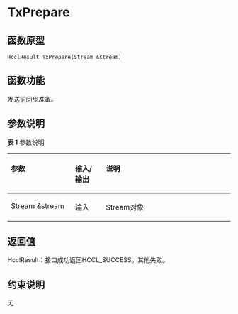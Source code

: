 # TxPrepare 

## 函数原型<a name="zh-cn_topic_0000001929299946_section7445mcpsimp"></a>

```
HcclResult TxPrepare(Stream &stream)
```

## 函数功能<a name="zh-cn_topic_0000001929299946_section7448mcpsimp"></a>

发送前同步准备。

## 参数说明<a name="zh-cn_topic_0000001929299946_section7451mcpsimp"></a>

**表 1**  参数说明

<a name="zh-cn_topic_0000001929299946_table7453mcpsimp"></a>
<table><thead align="left"><tr id="zh-cn_topic_0000001929299946_row7460mcpsimp"><th class="cellrowborder" valign="top" width="28.71%" id="mcps1.2.4.1.1"><p id="zh-cn_topic_0000001929299946_p7462mcpsimp"><a name="zh-cn_topic_0000001929299946_p7462mcpsimp"></a><a name="zh-cn_topic_0000001929299946_p7462mcpsimp"></a>参数</p>
</th>
<th class="cellrowborder" valign="top" width="13.86%" id="mcps1.2.4.1.2"><p id="zh-cn_topic_0000001929299946_p7464mcpsimp"><a name="zh-cn_topic_0000001929299946_p7464mcpsimp"></a><a name="zh-cn_topic_0000001929299946_p7464mcpsimp"></a>输入/输出</p>
</th>
<th class="cellrowborder" valign="top" width="57.43000000000001%" id="mcps1.2.4.1.3"><p id="zh-cn_topic_0000001929299946_p7466mcpsimp"><a name="zh-cn_topic_0000001929299946_p7466mcpsimp"></a><a name="zh-cn_topic_0000001929299946_p7466mcpsimp"></a>说明</p>
</th>
</tr>
</thead>
<tbody><tr id="zh-cn_topic_0000001929299946_row7468mcpsimp"><td class="cellrowborder" valign="top" width="28.71%" headers="mcps1.2.4.1.1 "><p id="zh-cn_topic_0000001929299946_p7470mcpsimp"><a name="zh-cn_topic_0000001929299946_p7470mcpsimp"></a><a name="zh-cn_topic_0000001929299946_p7470mcpsimp"></a>Stream &amp;stream</p>
</td>
<td class="cellrowborder" valign="top" width="13.86%" headers="mcps1.2.4.1.2 "><p id="zh-cn_topic_0000001929299946_p7472mcpsimp"><a name="zh-cn_topic_0000001929299946_p7472mcpsimp"></a><a name="zh-cn_topic_0000001929299946_p7472mcpsimp"></a>输入</p>
</td>
<td class="cellrowborder" valign="top" width="57.43000000000001%" headers="mcps1.2.4.1.3 "><p id="zh-cn_topic_0000001929299946_p7474mcpsimp"><a name="zh-cn_topic_0000001929299946_p7474mcpsimp"></a><a name="zh-cn_topic_0000001929299946_p7474mcpsimp"></a>Stream对象</p>
</td>
</tr>
</tbody>
</table>

## 返回值<a name="zh-cn_topic_0000001929299946_section7475mcpsimp"></a>

HcclResult：接口成功返回HCCL\_SUCCESS。其他失败。

## 约束说明<a name="zh-cn_topic_0000001929299946_section7478mcpsimp"></a>

无

